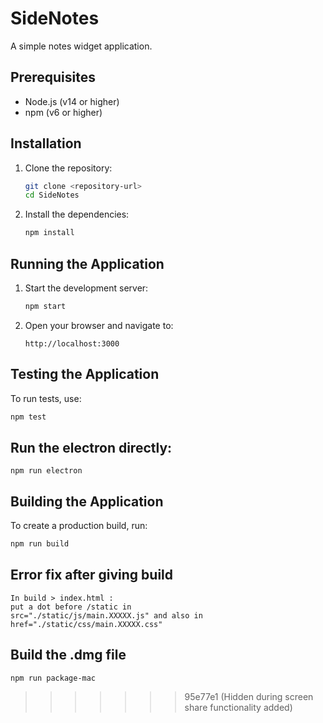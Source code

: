 # SideNotes

A simple notes widget application.

## Prerequisites

- Node.js (v14 or higher)
- npm (v6 or higher)

## Installation

1. Clone the repository:

   ```sh
   git clone <repository-url>
   cd SideNotes
   ```

2. Install the dependencies:
   ```sh
   npm install
   ```

## Running the Application

1. Start the development server:

   ```sh
   npm start
   ```

2. Open your browser and navigate to:
   ```
   http://localhost:3000
   ```

## Testing the Application

To run tests, use:

```sh
npm test
```

## Run the electron directly:

`npm run electron`

## Building the Application

To create a production build, run:

```sh
npm run build
```

## Error fix after giving build

```
In build > index.html :
put a dot before /static in
src="./static/js/main.XXXXX.js" and also in
href="./static/css/main.XXXXX.css"
```

## Build the .dmg file

`npm run package-mac`

> > > > > > > 95e77e1 (Hidden during screen share functionality added)
